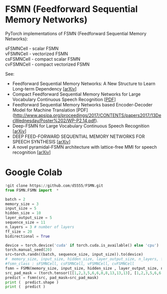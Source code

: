 # FSMN (Feedforward Sequential Memory Networks)
PyTorch implementations of FSMN (Feedforward Sequential Memory Networks):<br>

sFSMNCell  - scalar FSMN<br>
vFSMNCell  - vectorized FSMN<br>
csFSMNCell - compact scalar FSMN<br>
cvFSMNCell - compact vectorized FSMN<br>

See:
- Feedforward Sequential Memory Networks: A New Structure to Learn Long-term Dependency [[arXiv](https://arxiv.org/abs/1512.08301)]
- Compact Feedforward Sequential Memory Networks for Large Vocabulary Continuous Speech Recognition [[PDF](https://pdfs.semanticscholar.org/eb62/dabac5f62f267a42b9f2615e057dd21eb9d3.pdf)]
- Feedforward Sequential Memory Networks based Encoder-Decoder Model for Machine Translation [PDF]
(http://www.apsipa.org/proceedings/2017/CONTENTS/papers2017/13DecWednesday/Poster%202/WP-P2.14.pdf).
- Deep-FSMN for Large Vocabulary Continuous Speech Recognition [[arXiv](https://arxiv.org/abs/1803.05030)]
- DEEP FEED-FORWARD SEQUENTIAL MEMORY NETWORKS FOR SPEECH SYNTHESIS   [[arXiv](https://arxiv.org/pdf/1802.09194.pdf)]
- A novel pyramidal-FSMN architecture with lattice-free MMI for speech recognition [[arXiv](https://arxiv.org/abs/1810.11352)]

# Google Colab 

```python
!git clone https://github.com/d5555/FSMN.git
from FSMN.FSMN import  *

batch = 2
memory_size = 3
input_size = 5
hidden_size = 10
layer_output_size = 5
sequence_size = 11
n_layers = 3 # number of layers
ff_size = 20 
bidirectional = True 

device = torch.device('cuda' if torch.cuda.is_available() else 'cpu')
torch.manual_seed(20)
src=torch.randn((batch, sequence_size, input_size)).to(device)
#  memory_size, input_size, hidden_size, layer_output_size, n_layers, fsmn_class, ff_size, drop=0.1, activation=F.relu, bidirectional=bidirectional, device=None, dtype=torch.float32
#fsmn_class : sFSMNCell, csFSMNCell, vFSMNCell, cvFSMNCell
fsmn = FSMN(memory_size, input_size, hidden_size , layer_output_size, n_layers, cvFSMNCell, ff_size, drop=0.1, device=device, activation=F.relu, bidirectional=True).to(device)
src_pad_mask = (torch.tensor([[1,2,3,5,6,6,8,8,13,13,13], [1,2,3,5,6,6,13,13,13,13,13]]) != 13).to(device) 
predict = fsmn(src, pad_mask=src_pad_mask)
print (  predict.shape )
print (  predict )
```
